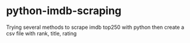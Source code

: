 # python-imdb-scraping
Trying several methods to scrape imdb top250 with python then create a csv file with rank, title, rating
